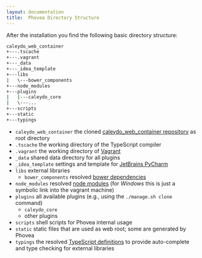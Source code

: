 ```yaml
---
layout: documentation
title:  Phovea Directory Structure
---
```


After the installation you find the following basic directory structure:

```bash
caleydo_web_container
+---.tscache
+---.vagrant
+---_data
+---_idea_template
+---libs
|   \---bower_components
+---node_modules
+---plugins
|   |---caleydo_core
|   \---...
+---scripts
+---static
+---typings
```


* `caleydo_web_container` the cloned [caleydo_web_container repository](https://github.com/Phovea/caleydo_web_container) as root directory
* `.tscache` the working directory of the TypeScript compiler
* `.vagrant` the working directory of [Vagrant](https://www.vagrantup.com/)
* `_data` shared data directory for all plugins
* `_idea_template` settings and template for [JetBrains PyCharm](https://www.jetbrains.com/pycharm/)
* `libs` external libraries
   * `bower_components` resolved [bower dependencies](http://bower.io/)
* `node_modules` resolved [node modules](https://www.npmjs.com/) (for *Windows* this is just a symbolic link into the vagrant machine)
* `plugins` all available plugins (e.g., using the `./manage.sh clone` command)
   * `caleydo_core`
   * other plugins
* `scripts` shell scripts for Phovea internal usage
* `static` static files that are used as web root; some are generated by Phovea
* `typings` the resolved [TypeScript definitions](http://definitelytyped.org/) to provide auto-complete and type checking for external libraries

